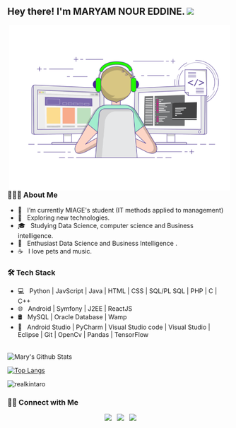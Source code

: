<h2> Hey there! I'm MARYAM NOUR EDDINE. <img src="https://c.tenor.com/pvFJwncehzIAAAAM/hello-there-private-from-penguins-of-madagascar.gif" width="50"></h2>
<img align="right" alt="GIF" src="https://raw.githubusercontent.com/devSouvik/devSouvik/master/gif3.gif" width="500"/>

<h3> 👨🏻‍💻 About Me </h3>

- 🔭 &nbsp; I’m currently MIAGE's student (IT methods applied to management)
- 🤔 &nbsp; Exploring new technologies.
- 🎓 &nbsp; Studying Data Science, computer science and Business intelligence.
- 🌱 &nbsp; Enthusiast Data Science and Business Intelligence .
- ☕ &nbsp; I love pets and music. 

<h3>🛠 Tech Stack</h3>

- 💻 &nbsp; Python | JavScript | Java | HTML | CSS | SQL/PL SQL | PHP | C | C++
- 🌐 &nbsp; Android | Symfony | J2EE | ReactJS
- 🛢 &nbsp; MySQL | Oracle Database | Wamp
- 🔧 &nbsp; Android Studio | PyCharm | Visual Studio code |  Visual Studio | Eclipse | Git | OpenCv | Pandas | TensorFlow

<br>

<img align="center" src="https://github-readme-stats.vercel.app/api?username=marynour&include_all_commits=true&count_private=true&show_icons=true&line_height=20&title_color=7A7ADB&icon_color=2234AE&text_color=D3D3D3&bg_color=0,000000,130F40" alt="Mary's Github Stats">

</br>


[![Top Langs](https://github-readme-stats.vercel.app/api/top-langs/?username=marynour&layout=compact&text_color=daf7dc&bg_color=151515)](https://github.com/marynour/github-readme-stats)

<p align="left"> <img src="https://komarev.com/ghpvc/?username=marynour&label=Profile%20views&color=0e75b6&style=flat" alt="realkintaro" /> </p>

<h3> 🤝🏻 Connect with Me </h3>

<p align="center"> 
&nbsp; <a href="https://www.instagram.com/marynoureddine/saved/?hl=fr" target="_blank" rel="noopener noreferrer"><img src="https://img.icons8.com/plasticine/100/000000/instagram-new.png" width="50" /></a>  
&nbsp; <a href="https://www.linkedin.com/in/maryam-nour-eddine-749450202/" target="_blank" rel="noopener noreferrer"><img src="https://img.icons8.com/plasticine/100/000000/linkedin.png" width="50" /></a>
&nbsp; <a href="mailto:maryamnoureddine5@gmail.com" target="_blank" rel="noopener noreferrer"><img src="https://img.icons8.com/plasticine/100/000000/gmail.png"  width="50" /></a>
</p>




